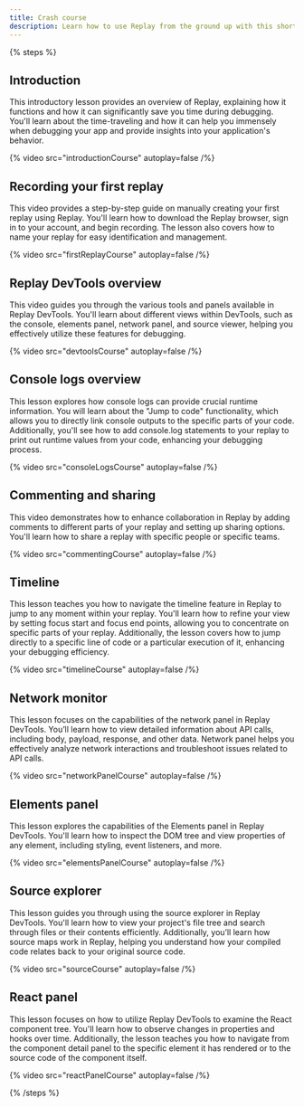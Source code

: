 ```yaml
---
title: Crash course
description: Learn how to use Replay from the ground up with this short crash course. You'll start by learning how to install Replay and create your first recording. The course will guide you through using various debugging tools such as network devtools, network monitor, and how to add console logs. You'll also explore the React panel among other features. By the end of this course, you'll have mastered the basics and be ready to start debugging your own app with Replay.
---
```


{% steps %}

## Introduction

This introductory lesson provides an overview of Replay, explaining how it functions and how it can significantly save you time during debugging. You'll learn about the time-traveling and how it can help you immensely when debugging your app and provide insights into your application's behavior.

{% video src="introductionCourse" autoplay=false /%}

## Recording your first replay

This video provides a step-by-step guide on manually creating your first replay using Replay. You'll learn how to download the Replay browser, sign in to your account, and begin recording. The lesson also covers how to name your replay for easy identification and management.

{% video src="firstReplayCourse" autoplay=false /%}

## Replay DevTools overview

This video guides you through the various tools and panels available in Replay DevTools. You'll learn about different views within DevTools, such as the console, elements panel, network panel, and source viewer, helping you effectively utilize these features for debugging.

{% video src="devtoolsCourse" autoplay=false /%}

## Console logs overview

This lesson explores how console logs can provide crucial runtime information. You will learn about the "Jump to code" functionality, which allows you to directly link console outputs to the specific parts of your code. Additionally, you'll see how to add console.log statements to your replay to print out runtime values from your code, enhancing your debugging process.

{% video src="consoleLogsCourse" autoplay=false /%}

## Commenting and sharing

This video demonstrates how to enhance collaboration in Replay by adding comments to different parts of your replay and setting up sharing options. You'll learn how to share a replay with specific people or specific teams.

{% video src="commentingCourse" autoplay=false /%}

## Timeline

This lesson teaches you how to navigate the timeline feature in Replay to jump to any moment within your replay. You'll learn how to refine your view by setting focus start and focus end points, allowing you to concentrate on specific parts of your replay. Additionally, the lesson covers how to jump directly to a specific line of code or a particular execution of it, enhancing your debugging efficiency.

{% video src="timelineCourse" autoplay=false /%}

## Network monitor

This lesson focuses on the capabilities of the network panel in Replay DevTools. You’ll learn how to view detailed information about API calls, including body, payload, response, and other data. Network panel helps you effectively analyze network interactions and troubleshoot issues related to API calls.

{% video src="networkPanelCourse" autoplay=false /%}

## Elements panel

This lesson explores the capabilities of the Elements panel in Replay DevTools. You'll learn how to inspect the DOM tree and view properties of any element, including styling, event listeners, and more. 

{% video src="elementsPanelCourse" autoplay=false /%}

## Source explorer

This lesson guides you through using the source explorer in Replay DevTools. You'll learn how to view your project's file tree and search through files or their contents efficiently. Additionally, you’ll learn how source maps work in Replay, helping you understand how your compiled code relates back to your original source code.

{% video src="sourceCourse" autoplay=false /%}

## React panel

This lesson focuses on how to utilize Replay DevTools to examine the React component tree. You'll learn how to observe changes in properties and hooks over time. Additionally, the lesson teaches you how to navigate from the component detail panel to the specific element it has rendered or to the source code of the component itself.

{% video src="reactPanelCourse" autoplay=false /%}

{% /steps %}
